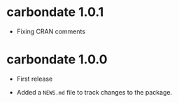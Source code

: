 # carbondate 1.0.1

* Fixing CRAN comments 

# carbondate 1.0.0

* First release

* Added a `NEWS.md` file to track changes to the package.
